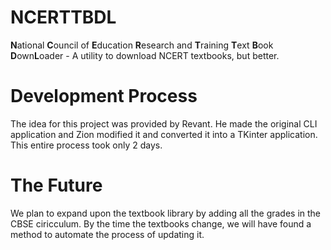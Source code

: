 # NCERTTBDL
**N**ational **C**ouncil of **E**ducation **R**esearch and **T**raining **T**ext **B**ook **D**own**L**oader - A utility to download NCERT textbooks, but better.

# Development Process
The idea for this project was provided by Revant. He made the original CLI application and Zion modified it and converted it into a TKinter application. This entire process took only 2 days.

# The Future
We plan to expand upon the textbook library by adding all the grades in the CBSE ciricculum. By the time the textbooks change, we will have found a method to automate the process of updating it.
